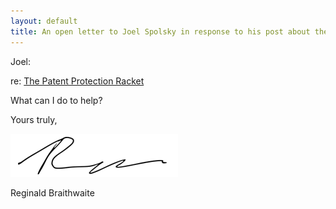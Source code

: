 ```yaml
---
layout: default
title: An open letter to Joel Spolsky in response to his post about the Patent Protection Racket
---
```


Joel:

re: [The Patent Protection Racket](http://www.joelonsoftware.com/items/2013/04/02.html)

What can I do to help?


Yours truly,  
  
  

![(signed)](/assets/images/signature.png)

Reginald Braithwaite